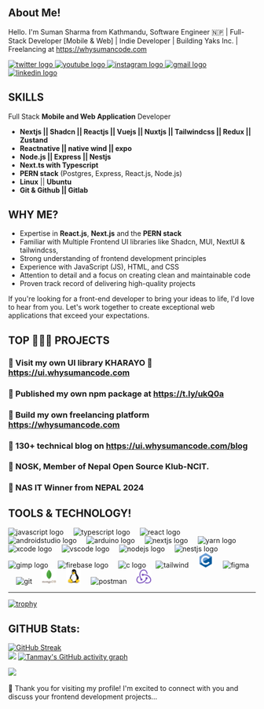 ## About Me!

Hello. I'm Suman Sharma from Kathmandu, Software Engineer 🇳🇵 | Full-Stack Developer [Mobile & Web] | Indie Developer | Building Yaks Inc. | Freelancing at https://whysumancode.com 

<div align="left">
  <a href="https://twitter.com/iam8uman" target="_blank">
    <img src="https://img.shields.io/static/v1?message=Twitter&logo=twitter&label=&color=1DA1F2&logoColor=white&labelColor=&style=for-the-badge" height="35" alt="twitter logo"  />
  </a>
  <a href="https://www.youtube.com/@whysumancode" target="_blank">
    <img src="https://img.shields.io/static/v1?message=Youtube&logo=youtube&label=&color=FF0000&logoColor=white&labelColor=&style=for-the-badge" height="35" alt="youtube logo"  />
  </a>
  <a href="https://www.instagram.com/_sumanifest/" target="_blank">
    <img src="https://img.shields.io/static/v1?message=Instagram&logo=instagram&label=&color=E4405F&logoColor=white&labelColor=&style=for-the-badge" height="35" alt="instagram logo"  />
  </a>
  <a href="code.sumansharma@gmail.com" target="_blank">
    <img src="https://img.shields.io/static/v1?message=Gmail&logo=gmail&label=&color=D14836&logoColor=white&labelColor=&style=for-the-badge" height="35" alt="gmail logo"  />
  </a>
  <a href="https://www.linkedin.com/in/iam8uman/" target="_blank">
    <img src="https://img.shields.io/static/v1?message=LinkedIn&logo=linkedin&label=&color=0077B5&logoColor=white&labelColor=&style=for-the-badge" height="35" alt="linkedin logo"  />
  </a>
</div>



<h2 align="left">SKILLS</h2>

Full Stack **Mobile and Web Application** Developer
- **Nextjs || Shadcn || Reactjs || Vuejs || Nuxtjs || Tailwindcss || Redux || Zustand**
- **Reactnative || native wind || expo**
- **Node.js || Express || Nestjs**
- **Next.ts with Typescript**
- **PERN stack** (Postgres, Express, React.js, Node.js)
- **Linux** || **Ubuntu**
- **Git & Github || Gitlab**


## WHY ME?
- Expertise in **React.js**, **Next.js** and the **PERN stack**
- Familiar with Multiple Frontend UI libraries like Shadcn, MUI, NextUI & tailwindcss,
- Strong understanding of frontend development principles
- Experience with JavaScript (JS), HTML, and CSS
- Attention to detail and a focus on creating clean and maintainable code
- Proven track record of delivering high-quality projects

If you're looking for a front-end developer to bring your ideas to life, I'd love to hear from you. Let's work together to create exceptional web applications that exceed your expectations.



## TOP 🌟🌟🌟 PROJECTS 
### 📍 Visit my own UI library KHARAYO 🐰 https://ui.whysumancode.com
### 📍 Published my own npm package at https://t.ly/ukQ0a
### 📍 Build  my own freelancing platform  https://whysumancode.com
### 📍 130+ technical blog on https://ui.whysumancode.com/blog
### 📍 NOSK, Member of Nepal Open Source Klub-NCIT. 
### 📍 NAS IT Winner from NEPAL 2024


## TOOLS & TECHNOLOGY!

<div align="left">
  <img src="https://cdn.jsdelivr.net/gh/devicons/devicon/icons/javascript/javascript-original.svg" height="30" alt="javascript logo"  />
  <img width="12" />
  <img src="https://cdn.jsdelivr.net/gh/devicons/devicon/icons/typescript/typescript-original.svg" height="30" alt="typescript logo"  />
  <img width="12" />
  <img src="https://cdn.jsdelivr.net/gh/devicons/devicon/icons/react/react-original.svg" height="30" alt="react logo"  />
  <img width="12" />
  <img src="https://cdn.jsdelivr.net/gh/devicons/devicon/icons/androidstudio/androidstudio-original.svg" height="30" alt="androidstudio logo"  />
  <img width="12" />
  <img src="https://cdn.jsdelivr.net/gh/devicons/devicon/icons/arduino/arduino-original.svg" height="30" alt="arduino logo"  />
  <img width="12" />
  <img src="https://cdn.jsdelivr.net/gh/devicons/devicon/icons/nextjs/nextjs-original.svg" height="30" alt="nextjs logo"  />
  <img width="12" />
  <img src="https://cdn.jsdelivr.net/gh/devicons/devicon/icons/yarn/yarn-original.svg" height="30" alt="yarn logo"  />
  <img width="12" />
  <img src="https://cdn.jsdelivr.net/gh/devicons/devicon/icons/xcode/xcode-original.svg" height="30" alt="xcode logo"  />
  <img width="12" />
  <img src="https://cdn.jsdelivr.net/gh/devicons/devicon/icons/vscode/vscode-original.svg" height="30" alt="vscode logo"  />
  <img width="12" />
  <img src="https://cdn.jsdelivr.net/gh/devicons/devicon/icons/nodejs/nodejs-original.svg" height="30" alt="nodejs logo"  />
  <img width="12" />
  <img src="https://cdn.jsdelivr.net/gh/devicons/devicon/icons/nestjs/nestjs-original.svg" height="30" alt="nestjs logo"  />
  <img width="12" />
  <img src="https://cdn.jsdelivr.net/gh/devicons/devicon/icons/gimp/gimp-original.svg" height="30" alt="gimp logo"  />
  <img width="12" />
  <img src="https://cdn.jsdelivr.net/gh/devicons/devicon/icons/firebase/firebase-plain.svg" height="30" alt="firebase logo"  />
  <img width="12" />
  <img src="https://cdn.jsdelivr.net/gh/devicons/devicon/icons/c/c-original.svg" height="30" alt="c logo"  />
  <img width="12" />
  <img src="https://www.vectorlogo.zone/logos/tailwindcss/tailwindcss-icon.svg" alt="tailwind" width="30" height="30"/>
  <img width="12" />
  <img src="https://raw.githubusercontent.com/devicons/devicon/master/icons/c/c-original.svg" alt="c" width="30" height="30"/>
  <img width="12" />
  <img src="https://www.vectorlogo.zone/logos/figma/figma-icon.svg" alt="figma" width="30" height="30"/>
  <img width="12" />
  <img src="https://www.vectorlogo.zone/logos/git-scm/git-scm-icon.svg" alt="git" width="30" height="30"/>
  <img width="12" />
  <img src="https://raw.githubusercontent.com/devicons/devicon/master/icons/mongodb/mongodb-original-wordmark.svg" alt="mongodb" width="30" height="30"/> 
  <img width="12" />
  <img src="https://raw.githubusercontent.com/devicons/devicon/master/icons/linux/linux-original.svg" alt="linux" width="30" height="30"/>
  <img width="12" />
  <img src="https://www.vectorlogo.zone/logos/getpostman/getpostman-icon.svg" alt="postman" width="30" height="30"/> 
  <img width="12" />
  <img src="https://raw.githubusercontent.com/devicons/devicon/master/icons/redux/redux-original.svg" alt="redux" width="30" height="30" /> 
</div>

<hr/>

[![trophy](https://github-profile-trophy.vercel.app/?username=iam8uman)](https://github.com/ryo-ma/github-profile-trophy)


  
## GITHUB Stats:
[![GitHub Streak](https://streak-stats.demolab.com?user=iam8uman&theme=dark&card_width=1000)](https://git.io/streak-stats)<br/>
![](https://github-readme-stats.vercel.app/api/top-langs/?username=iam8uman&theme=dark&hide_border=false&include_all_commits=true&count_private=true&layout=compact&card_width=1000)
[![Tanmay's GitHub activity graph](https://github-readme-activity-graph.vercel.app/graph?username=iam8uman&theme=github-compact)](https://github.com/iam8uman/github-readme-activity-graph)

[![](https://visitcount.itsvg.in/api?id=iam8uman&icon=0&color=0)](https://visitcount.itsvg.in)

<!-- <div align='center'>
  <img  src='./iam8uman (1).png' />
</div> -->

🎈
Thank you for visiting my profile! I'm excited to connect with you and discuss your frontend development projects...
